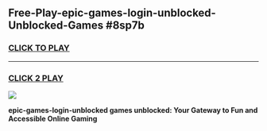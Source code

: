
## Free-Play-epic-games-login-unblocked-Unblocked-Games #8sp7b
<h3>
<a href="https://news.freeplayer.one?title=epic-games-login-unblocked&ref=8M">CLICK TO PLAY</a></h3>
<hr>

<h3>
<a href="https://news.freeplayer.one?title=epic-games-login-unblocked&ref=8M">CLICK 2 PLAY</a>
  
</h3>

<a href="https://news.freeplayer.one?title=epic-games-login-unblocked&ref=8M"><img src="https://clearcache.store/games.png"></a>


**epic-games-login-unblocked games unblocked: Your Gateway to Fun and Accessible Online Gaming**
